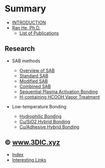 # Summary

* [INTRODUCTION](INTRO.md)
* [Ran He, Ph.D.](heran.md)
  * [List of Publications](heran/pub.md)


## Research
* SAB methods
  * [Overview of SAB](sab/sab.md)
  * [Standard SAB](sab/standard-sab.md)
  * [Modified SAB](sab/modified-sab.md)
  * [Combined SAB](sab/combined-sab.md)
  * [Sequential Plasma Activation Bonding](sab/sequential-plasma-activation-bonding.md)
  * [H-containing HCOOH Vapor Treatment](sab/h-containing-hcooh-vapor.md)

* Low-temperature Bonding
  * [Hydrophilic Bonding](heran/hydrophilic-bonding.md)
  * [Cu/SiO2 Hybrid Bonding](heran/Cu-oxide-hybrid-bonding.md)
  * [Cu/Adhesive Hybrid Bonding](heran/Cu-adhesive-hybrid-bonding.md)

## © www.3DIC.xyz

* [Index](tags.md)
* [Interesting Links](links.md)

